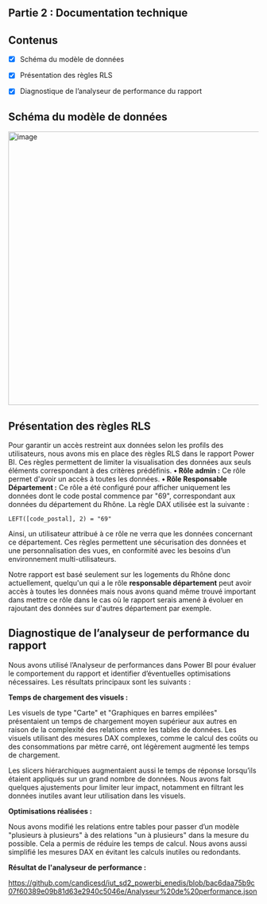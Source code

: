 ## Partie 2 : Documentation technique

## Contenus

- [x] Schéma du modèle de données
- [x] Présentation des règles RLS
- [x] Diagnostique de l’analyseur de performance du rapport


##  Schéma du modèle de données
<img width="550" alt="image" src="https://github.com/user-attachments/assets/ed2399b5-17b4-41a9-ba49-7fd09dc1eba0" />

## Présentation des règles RLS

Pour garantir un accès restreint aux données selon les profils des utilisateurs, nous avons mis en place des règles RLS dans le rapport Power BI. Ces règles permettent de limiter la visualisation des données aux seuls éléments correspondant à des critères prédéfinis.
**•	Rôle admin :** Ce rôle permet d'avoir un accès à toutes les données.
**•	Rôle Responsable Département :** Ce rôle a été configuré pour afficher uniquement les données dont le code postal commence par "69", correspondant aux données du département du Rhône. La règle DAX utilisée est la suivante :
```
LEFT([code_postal], 2) = "69"
```
Ainsi, un utilisateur attribué à ce rôle ne verra que les données concernant ce département.
Ces règles permettent une sécurisation des données et une personnalisation des vues, en conformité avec les besoins d’un environnement multi-utilisateurs.

Notre rapport est basé seulement sur les logements du Rhône donc actuellement, quelqu'un qui a le rôle **responsable département** peut avoir accès à toutes les données mais nous avons quand même trouvé important dans mettre ce rôle dans le cas où le rapport serais amené à évoluer en rajoutant des données sur d'autres département par exemple.

## Diagnostique de l’analyseur de performance du rapport

Nous avons utilisé l’Analyseur de performances dans Power BI pour évaluer le comportement du rapport et identifier d’éventuelles optimisations nécessaires. Les résultats principaux sont les suivants :

**Temps de chargement des visuels :**

Les visuels de type "Carte" et "Graphiques en barres empilées" présentaient un temps de chargement moyen supérieur aux autres en raison de la complexité des relations entre les tables de données.
Les visuels utilisant des mesures DAX complexes, comme le calcul des coûts ou des consommations par mètre carré, ont légèrement augmenté les temps de chargement.

Les slicers hiérarchiques augmentaient aussi le temps de réponse lorsqu’ils étaient appliqués sur un grand nombre de données. Nous avons fait quelques ajustements pour limiter leur impact, notamment en filtrant les données inutiles avant leur utilisation dans les visuels.

**Optimisations réalisées :**

Nous avons modifié les relations entre tables pour passer d’un modèle "plusieurs à plusieurs" à des relations "un à plusieurs" dans la mesure du possible. Cela a permis de réduire les temps de calcul.
Nous avons aussi simplifié les mesures DAX en évitant les calculs inutiles ou redondants.

**Résultat de l'analyseur de performance :** 

https://github.com/candicesd/iut_sd2_powerbi_enedis/blob/bac6daa75b9c07f60389e09b81d63e2940c5046e/Analyseur%20de%20performance.json
